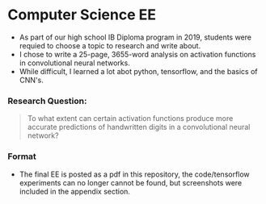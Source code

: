 # Computer Science EE 
* As part of our high school IB Diploma program in 2019, students were requied to choose a topic to research and write about. 
* I chose to write a 25-page, 3655-word analysis on activation functions in convolutional neural networks. 
* While difficult, I learned a lot abot python, tensorflow, and the basics of CNN's. 

### Research Question: 
> To what extent can certain activation functions produce more accurate predictions of handwritten digits in a convolutional neural network?

### Format
* The final EE is posted as a pdf in this repository, the code/tensorflow experiments can no longer cannot be found, but screenshots were included in the appendix section.






